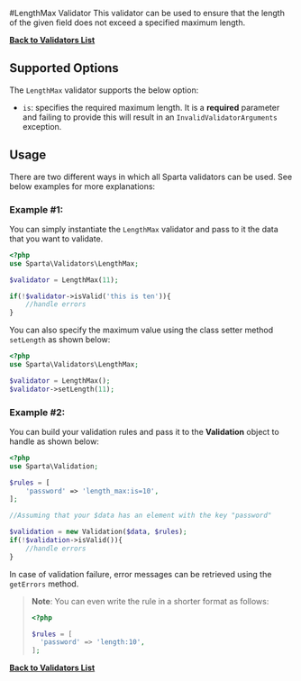 #LengthMax Validator
This validator can be used to ensure that the length of the given field does not exceed a specified maximum length.

[**Back to Validators List**](./reference.md#validators-list)

## Supported Options
The `LengthMax` validator supports the below option:

* `is`: specifies the required maximum length. It is a __required__ parameter and failing to provide this will result in an `InvalidValidatorArguments` exception.


## Usage
There are two different ways in which all Sparta validators can be used. See below examples for more explanations:

### Example #1:
You can simply instantiate the `LengthMax` validator and pass to it the data that you want to validate. 


```php
<?php
use Sparta\Validators\LengthMax;

$validator = LengthMax(11);

if(!$validator->isValid('this is ten')){ 
	//handle errors
}
```

You can also specify the maximum value using the class setter method `setLength` as shown below:

```php
<?php
use Sparta\Validators\LengthMax;

$validator = LengthMax();
$validator->setLength(11);
```

### Example #2:
You can build your validation rules and pass it to the __Validation__ object to handle as shown below:

```php
<?php
use Sparta\Validation;

$rules = [
	'password' => 'length_max:is=10',
];

//Assuming that your $data has an element with the key "password"

$validation = new Validation($data, $rules);
if(!$validation->isValid()){
	//handle errors
}

```

In case of validation failure, error messages can be retrieved using the `getErrors` method.

>__Note__: You can even write the rule in a shorter format as follows:
>
>```php
><?php
>
>$rules = [
>	'password' => 'length:10',
>];
>
>```

[**Back to Validators List**](./reference.md#validators-list)
